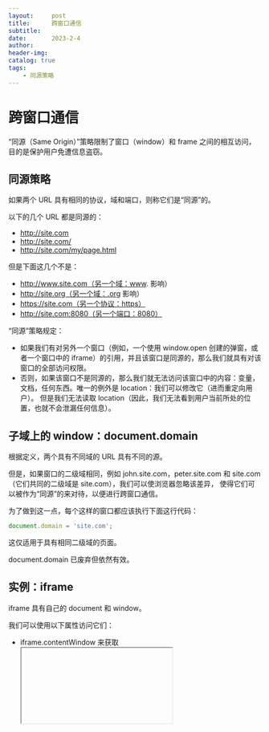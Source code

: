 ```yaml
---
layout:     post
title:      跨窗口通信
subtitle:   
date:       2023-2-4
author:     
header-img: 
catalog: true
tags:
    - 同源策略
---
```

# 跨窗口通信
“同源（Same Origin）”策略限制了窗口（window）和 frame 之间的相互访问，目的是保护用户免遭信息盗窃。

## 同源策略
如果两个 URL 具有相同的协议，域和端口，则称它们是“同源”的。

以下的几个 URL 都是同源的：
- http://site.com
- http://site.com/
- http://site.com/my/page.html

但是下面这几个不是：
- http://www.site.com（另一个域：www. 影响）
- http://site.org（另一个域：.org 影响）
- https://site.com（另一个协议：https）
- http://site.com:8080（另一个端口：8080）

“同源”策略规定：
- 如果我们有对另外一个窗口（例如，一个使用 window.open 创建的弹窗，或者一个窗口中的 iframe）的引用，并且该窗口是同源的，那么我们就具有对该窗口的全部访问权限。
- 否则，如果该窗口不是同源的，那么我们就无法访问该窗口中的内容：变量，文档，任何东西。唯一的例外是 location：我们可以修改它（进而重定向用户）。
  但是我们无法读取 location（因此，我们无法看到用户当前所处的位置，也就不会泄漏任何信息）。

## 子域上的 window：document.domain
根据定义，两个具有不同域的 URL 具有不同的源。

但是，如果窗口的二级域相同，例如 john.site.com，peter.site.com 和 site.com（它们共同的二级域是 site.com），我们可以使浏览器忽略该差异，
使得它们可以被作为“同源”的来对待，以便进行跨窗口通信。

为了做到这一点，每个这样的窗口都应该执行下面这行代码：
```javascript
document.domain = 'site.com';
```

这仅适用于具有相同二级域的页面。

document.domain 已废弃但依然有效。

## 实例：iframe
iframe 具有自己的 document 和 window。

我们可以使用以下属性访问它们：
- iframe.contentWindow 来获取 <iframe> 中的 window。
- iframe.contentDocument 来获取 <iframe> 中的 document，是 iframe.contentWindow.document 的简写形式。

### iframe.onload vs iframe.contentWindow.onload
两者基本相同，当嵌入的窗口的所有资源都完全加载完毕时触发。

但是，我们无法使用 iframe.contentWindow.onload 访问不同源的 iframe。因此，请使用 iframe.onload，

### Iframe：错误文档陷阱
在创建 iframe 后，iframe 会立即就拥有了一个文档。但是该文档不同于加载到其中的文档！

```javascript
<iframe src="/" id="iframe"></iframe>

<script>
  let oldDoc = iframe.contentDocument;
  iframe.onload = function() {
  let newDoc = iframe.contentDocument;
  // 加载的文档与初始的文档不同！
  alert(oldDoc == newDoc); // false
};
</script>
```
如果要尽早取到加载的文档，可以用定时器。
```javascript
<iframe src="/" id="iframe"></iframe>

<script>
  let oldDoc = iframe.contentDocument;

  // 每 100ms 检查一次文档是否为新文档
  let timer = setInterval(() => {
    let newDoc = iframe.contentDocument;
    if (newDoc == oldDoc) return;

    alert("New document is here!");

    clearInterval(timer); // 取消 setInterval，不再需要它做任何事儿
  }, 100);
</script>
```

### 集合：window.frames
获取 <iframe> 的 window 对象的另一个方式是从命名集合 window.frames 中获取：
- 通过索引获取：`window.frames[0]` —— 文档中的第一个 iframe 的 window 对象。
- 通过名称获取：`window.frames.iframeName` —— 获取 name="iframeName" 的 iframe 的 window 对象。

```html
<iframe src="/" style="height:80px" name="win" id="iframe"></iframe>

<script>
  alert(iframe.contentWindow == frames[0]); // true
  alert(iframe.contentWindow == frames.win); // true
</script>
```

一个 iframe 内可能嵌套了其他的 iframe。相应的 window 对象会形成一个层次结构（hierarchy）。

可以通过以下方式获取：
- window.frames —— “子”窗口的集合（用于嵌套的 iframe）。
- window.parent —— 对“父”（外部）窗口的引用。
- window.top —— 对最顶级父窗口的引用。

例如：
```javascript
window.frames[0].parent === window; // true
```
我们可以使用 top 属性来检查当前的文档是否是在 iframe 内打开的：
```javascript
if (window == top) { // 当前 window == window.top?
  alert('The script is in the topmost window, not in a frame');
} else {
  alert('The script runs in a frame!');
}
```

### “sandbox” iframe 特性
sandbox 特性（attribute）允许在 <iframe> 中禁止某些特定行为，以防止其执行不被信任的代码。

对于 <iframe sandbox src="...">，有一个默认的限制集。我们可以通过提供一个以空格分隔的限制列表作为特性的值，来放宽这些限制。

限制列表：

`allow-same-origin`

默认情况下，"sandbox" 会使浏览器将 iframe 视为来自另一个源，即使其 src 指向的是同一个网站也是如此。具有所有隐含的脚本限制。此选项会移除这些限制。

`allow-top-navigation`

允许 iframe 更改 parent.location。

查看 [官方手册](https://developer.mozilla.org/zh/docs/Web/HTML/Element/iframe) 获取更多内容。

> "sandbox" 特性的目的仅是 添加更多 限制。它无法移除这些限制。尤其是，如果 iframe 来自其他源，则无法放宽同源策略。

## 跨窗口通信
postMessage 接口允许窗口之间相互通信，无论它们来自什么源。但前提是它们双方必须均同意并调用相应的 JavaScript 函数。这可以保护用户的安全。

这个接口有两个部分。

### postMessage
想要发送消息的窗口需要调用接收窗口的 postMessage 方法。
```javascript
receiver.postMessage(data, targetOrigin)
```
参数：

`data`

要发送的数据。可以是任何对象，数据会被通过使用“结构化序列化算法（structured serialization algorithm）”进行克隆。
IE 浏览器只支持字符串，因此我们需要对复杂的对象调用 JSON.stringify 方法进行处理，以支持该浏览器。

`targetOrigin`

指定目标窗口的源，以便只有来自给定的源的窗口才能获得该消息。

如果目标窗口是非同源的，我们无法在发送方窗口读取它的 location。因此，我们无法确定当前在预期的窗口中打开的是哪个网站。
指定 targetOrigin 可以确保窗口仅在当前仍处于正确的网站时接收数据。在有敏感数据时，这非常重要。

如果我们不希望做这个检查，可以将 targetOrigin 设置为 *。
```javascript
<iframe src="http://example.com" name="example">

<script>
  let win = window.frames.example;

  win.postMessage("message", "*");
</script>
```

### onmessage
为了接收消息，目标窗口应该在 message 事件上有一个处理程序。当 postMessage 被调用时触发该事件（并且 targetOrigin 检查成功）。

event 对象具有特殊属性：

`data`

从 postMessage 传递来的数据。

`origin`

发送方的源，例如 http://javascript.info。

`source`

对发送方窗口的引用。如果我们想，我们可以立即 source.postMessage(...) 回去。

要为 message 事件分配处理程序，我们应该使用 addEventListener，简短的语法 window.onmessage 不起作用。

例子：
```javascript
window.addEventListener("message", function(event) {
  if (event.origin != 'http://javascript.info') {
    // 来自未知的源的内容，我们忽略它
    return;
  }

  alert( "received: " + event.data );

  // 可以使用 event.source.postMessage(...) 向回发送消息
});
```

## 总结
要调用另一个窗口的方法或者访问另一个窗口的内容，我们应该首先拥有对其的引用。

对于弹窗，我们有两个引用：
- 从打开窗口的（opener）窗口：window.open —— 打开一个新的窗口，并返回对它的引用，
- 从弹窗：window.opener —— 是从弹窗中对打开此弹窗的窗口（opener）的引用。

对于 iframe，我们可以使用以下方式访问父/子窗口：
- window.frames —— 一个嵌套的 window 对象的集合，
- window.parent，window.top 是对父窗口和顶级窗口的引用，
- iframe.contentWindow 是 <iframe> 标签内的 window 对象。

如果几个窗口的源相同（域，端口，协议），那么这几个窗口可以彼此进行所需的操作。

否则，只能进行以下操作：
- 更改另一个窗口的 location（只能写入）。
- 向其发送一条消息。

例外情况：
- 对于二级域相同的窗口：a.site.com 和 b.site.com。通过在这些窗口中均设置 document.domain='site.com'，可以使它们处于“同源”状态。
- 如果一个 iframe 具有 sandbox 特性（attribute），则它会被强制处于“非同源”状态，除非在其特性值中指定了 allow-same-origin。这可用于在同一网站的 iframe 中运行不受信任的代码。

postMessage 接口允许两个具有任何源的窗口之间进行通信。
